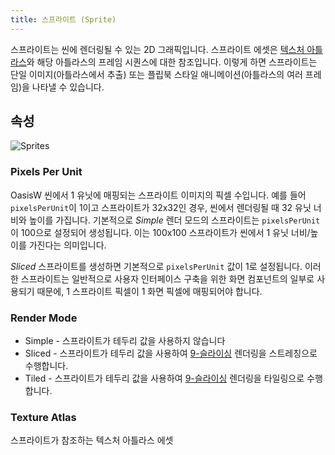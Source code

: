 ```yaml
---
title: 스프라이트 (Sprite)
---
```


스프라이트는 씬에 렌더링될 수 있는 2D 그래픽입니다. 스프라이트 에셋은 [텍스처 아틀라스][1]와 해당 아틀라스의 프레임 시퀀스에 대한 참조입니다. 이렇게 하면 스프라이트는 단일 이미지(아틀라스에서 추출) 또는 플립북 스타일 애니메이션(아틀라스의 여러 프레임)을 나타낼 수 있습니다.

## 속성

![Sprites](/img/user-manual/assets/sprites/sprites.jpg)

### Pixels Per Unit

OasisW 씬에서 1 유닛에 매핑되는 스프라이트 이미지의 픽셀 수입니다. 예를 들어 `pixelsPerUnit`이 1이고 스프라이트가 32x32인 경우, 씬에서 렌더링될 때 32 유닛 너비와 높이를 가집니다. 기본적으로 *Simple* 렌더 모드의 스프라이트는 `pixelsPerUnit`이 100으로 설정되어 생성됩니다. 이는 100x100 스프라이트가 씬에서 1 유닛 너비/높이를 가진다는 의미입니다.

*Sliced* 스프라이트를 생성하면 기본적으로 `pixelsPerUnit` 값이 1로 설정됩니다. 이러한 스프라이트는 일반적으로 사용자 인터페이스 구축을 위한 화면 컴포넌트의 일부로 사용되기 때문에, 1 스프라이트 픽셀이 1 화면 픽셀에 매핑되어야 합니다.

### Render Mode

* Simple - 스프라이트가 테두리 값을 사용하지 않습니다
* Sliced - 스프라이트가 테두리 값을 사용하여 [9-슬라이싱][2] 렌더링을 스트레칭으로 수행합니다.
* Tiled - 스프라이트가 테두리 값을 사용하여 [9-슬라이싱][2] 렌더링을 타일링으로 수행합니다.

### Texture Atlas

스프라이트가 참조하는 텍스처 아틀라스 에셋

[1]: /user-manual/assets/types/texture-atlas
[2]: /user-manual/2D/slicing
